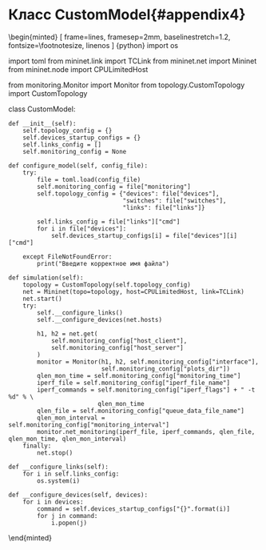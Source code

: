 # Класс CustomModel{#appendix4}

\begin{minted}
[
frame=lines,
framesep=2mm,
baselinestretch=1.2,
fontsize=\footnotesize,
linenos
]
{python}
import os

import toml
from mininet.link import TCLink
from mininet.net import Mininet
from mininet.node import CPULimitedHost

from monitoring.Monitor import Monitor
from topology.CustomTopology import CustomTopology


class CustomModel:

    def __init__(self):
        self.topology_config = {}
        self.devices_startup_configs = {}
        self.links_config = []
        self.monitoring_config = None

    def configure_model(self, config_file):
        try:
            file = toml.load(config_file)
            self.monitoring_config = file["monitoring"]
            self.topology_config = {"devices": file["devices"],
                                    "switches": file["switches"],
                                    "links": file["links"]}

            self.links_config = file["links"]["cmd"]
            for i in file["devices"]:
                self.devices_startup_configs[i] = file["devices"][i]["cmd"]

        except FileNotFoundError:
            print("Введите корректное имя файла")

    def simulation(self):
        topology = CustomTopology(self.topology_config)
        net = Mininet(topo=topology, host=CPULimitedHost, link=TCLink)
        net.start()
        try:
            self.__configure_links()
            self.__configure_devices(net.hosts)

            h1, h2 = net.get(
                self.monitoring_config["host_client"],
                self.monitoring_config["host_server"]
            )
            monitor = Monitor(h1, h2, self.monitoring_config["interface"],
                              self.monitoring_config["plots_dir"])
            qlen_mon_time = self.monitoring_config["monitoring_time"]
            iperf_file = self.monitoring_config["iperf_file_name"]
            iperf_commands = self.monitoring_config["iperf_flags"] + " -t %d" % \
                             qlen_mon_time
            qlen_file = self.monitoring_config["queue_data_file_name"]
            qlen_mon_interval = self.monitoring_config["monitoring_interval"]
            monitor.net_monitoring(iperf_file, iperf_commands, qlen_file, qlen_mon_time, qlen_mon_interval)
        finally:
            net.stop()

    def __configure_links(self):
        for i in self.links_config:
            os.system(i)

    def __configure_devices(self, devices):
        for i in devices:
            command = self.devices_startup_configs["{}".format(i)]
            for j in command:
                i.popen(j)

\end{minted}

